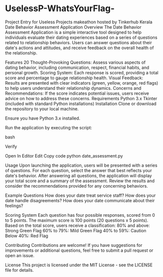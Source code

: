 # UselessP-WhatsYourFlag-
Project Entry for Useless Projects makeathon hosted by Tinkerhub Kerala
Date Behavior Assessment Application
Overview
The Date Behavior Assessment Application is a simple interactive tool designed to help individuals evaluate their dating experiences based on a series of questions related to relationship behaviors. Users can answer questions about their date's actions and attitudes, and receive feedback on the overall health of the relationship.

Features
20 Thought-Provoking Questions: Assess various aspects of dating behavior, including communication, respect, financial habits, and personal growth.
Scoring System: Each response is scored, providing a total score and percentage to gauge relationship health.
Visual Feedback: Results are presented with clear indicators (green, yellow, orange, red flags) to help users understand their relationship dynamics.
Concerns and Recommendations: If the score indicates potential issues, users receive advice on how to address these concerns.
Requirements
Python 3.x
Tkinter (included with standard Python installations)
Installation
Clone or download the repository to your local machine.

Ensure you have Python 3.x installed.

Run the application by executing the script:

bash

Verify

Open In Editor
Edit
Copy code
python date_assessment.py

Usage
Upon launching the application, users will be presented with a series of questions.
For each question, select the answer that best reflects your date's behavior.
After answering all questions, the application will display your total score and a summary of the assessment.
Review the results and consider the recommendations provided for any concerning behaviors.

Example Questions
How does your date treat service staff?
How does your date handle disagreements?
How does your date communicate about their feelings?

Scoring System
Each question has four possible responses, scored from 0 to 5 points.
The maximum score is 100 points (20 questions x 5 points).
Based on the total score, users receive a classification:
80% and above: Strong Green Flag
60% to 79%: Mild Green Flag
40% to 59%: Caution
Below 40%: Red Flag

Contributing
Contributions are welcome! If you have suggestions for improvements or additional questions, feel free to submit a pull request or open an issue.

License
This project is licensed under the MIT License - see the LICENSE file for details.

